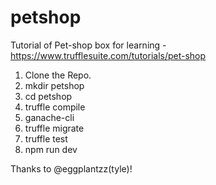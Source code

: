 # petshop
Tutorial of Pet-shop box for learning - https://www.trufflesuite.com/tutorials/pet-shop 
1. Clone the Repo.
2. mkdir petshop 
3. cd petshop
4. truffle compile
5. ganache-cli
6. truffle migrate
7. truffle test
8. npm run dev

Thanks to @eggplantzz(tyle)!


